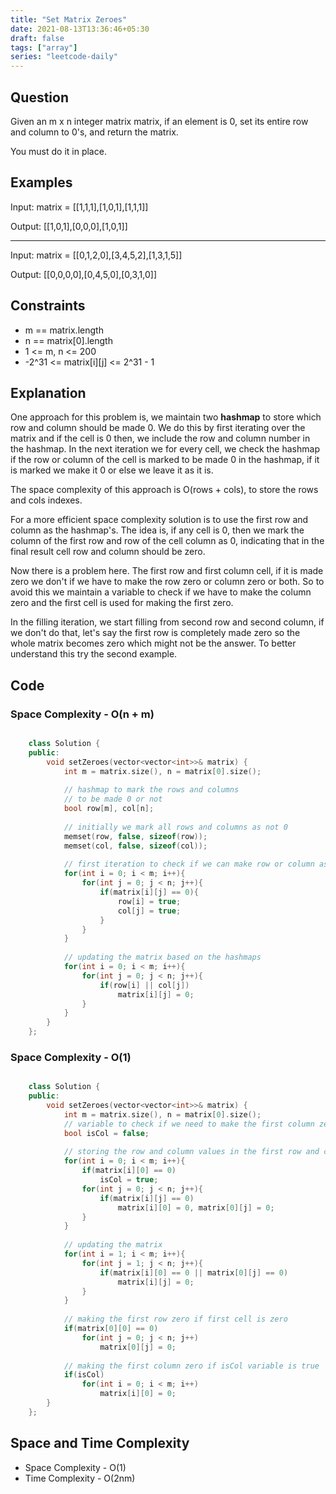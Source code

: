 ```yaml
---
title: "Set Matrix Zeroes"
date: 2021-08-13T13:36:46+05:30
draft: false 
tags: ["array"]
series: "leetcode-daily" 
---
```


## Question

Given an m x n integer matrix matrix, if an element is 0, set its entire row and column to 0's, and return the matrix.

You must do it in place.

## Examples

Input: matrix = [[1,1,1],[1,0,1],[1,1,1]]

Output: [[1,0,1],[0,0,0],[1,0,1]]
<hr />

Input: matrix = [[0,1,2,0],[3,4,5,2],[1,3,1,5]]

Output: [[0,0,0,0],[0,4,5,0],[0,3,1,0]]

## Constraints

* m == matrix.length
* n == matrix[0].length
* 1 <= m, n <= 200
* -2^31 <= matrix[i][j] <= 2^31 - 1

## Explanation

One approach for this problem is, we maintain two __hashmap__ to store which row and column should be made 0. We do this by first iterating over the matrix and if the cell is 0 then, we include the row and column number in the hashmap. In the next iteration we for every cell, we check the hashmap if the row or column of the cell is marked to be made 0 in the hashmap, if it is marked we make it 0 or else we leave it as it is.  

The space complexity of this approach is O(rows + cols), to store the rows and cols indexes.

For a more efficient space complexity solution is to use the first row and column as the hashmap's. The idea is, if any cell is 0, then we mark the column of the first row and row of the cell column as 0, indicating that in the final result cell row and column should be zero. 

Now there is a problem here. The first row and first column cell, if it is made zero we don't if we have to make the row zero or column zero or both. So to avoid this we maintain a variable to check if we have to make the column zero and the first cell is used for making the first zero.

In the filling iteration, we start filling from second row and second column, if we don't do that, let's say the first row is completely made zero so the whole matrix becomes zero which might not be the answer. To better understand this try the second example.

## Code

### Space Complexity - O(n + m)

```cpp

	class Solution {
	public:
		void setZeroes(vector<vector<int>>& matrix) {
			int m = matrix.size(), n = matrix[0].size();
			
			// hashmap to mark the rows and columns
			// to be made 0 or not
			bool row[m], col[n];
			
			// initially we mark all rows and columns as not 0
			memset(row, false, sizeof(row));
			memset(col, false, sizeof(col));
			
			// first iteration to check if we can make row or column as 0
			for(int i = 0; i < m; i++){
				for(int j = 0; j < n; j++){
					if(matrix[i][j] == 0){
						row[i] = true;
						col[j] = true;
					}
				}
			}
			
			// updating the matrix based on the hashmaps
			for(int i = 0; i < m; i++){
				for(int j = 0; j < n; j++){
					if(row[i] || col[j])
						matrix[i][j] = 0;
				}
			}
		}
	};

```

### Space Complexity - O(1)

```cpp

	class Solution {
	public:
		void setZeroes(vector<vector<int>>& matrix) {
			int m = matrix.size(), n = matrix[0].size();
			// variable to check if we need to make the first column zero
			bool isCol = false;
			
			// storing the row and column values in the first row and column
			for(int i = 0; i < m; i++){
				if(matrix[i][0] == 0)
					isCol = true;
				for(int j = 0; j < n; j++){
					if(matrix[i][j] == 0)
						matrix[i][0] = 0, matrix[0][j] = 0;
				}
			}
			
			// updating the matrix
			for(int i = 1; i < m; i++){
				for(int j = 1; j < n; j++){
					if(matrix[i][0] == 0 || matrix[0][j] == 0)
						matrix[i][j] = 0;
				}
			}
			
			// making the first row zero if first cell is zero
			if(matrix[0][0] == 0)
				for(int j = 0; j < n; j++)
					matrix[0][j] = 0;
			
			// making the first column zero if isCol variable is true
			if(isCol)
				for(int i = 0; i < m; i++)
					matrix[i][0] = 0;
		}
	};

```
## Space and Time Complexity

* Space Complexity - O(1)
* Time Complexity - O(2nm)